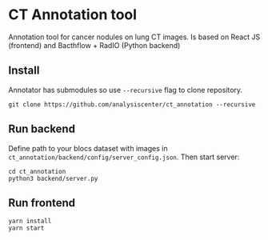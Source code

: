 # CT Annotation tool

Annotation tool for cancer nodules on lung CT images. Is based on React JS (frontend) and Bacthflow + RadIO (Python backend)

## Install

Annotator has submodules so use `--recursive` flag to clone repository.

```
git clone https://github.com/analysiscenter/ct_annotation --recursive
```

## Run backend

Define path to your blocs dataset with images in `ct_annotation/backend/config/server_config.json`. Then start server:
```
cd ct_annotation
python3 backend/server.py
```

## Run frontend

```
yarn install
yarn start
```
